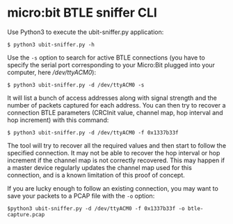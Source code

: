 micro:bit BTLE sniffer CLI
==========================

Use Python3 to execute the ubit-sniffer.py application:

```
$ python3 ubit-sniffer.py -h
```

Use the `-s` option to search for active BTLE connections (you have to specify
  the serial port corresponding to your Micro:Bit plugged into your computer,
  here */dev/ttyACM0*):

```
$ python3 ubit-sniffer.py -d /dev/ttyACM0 -s
```

It will list a bunch of access addresses along with signal strength and the number of packets captured for each address.
You can then try to recover a connection BTLE parameters (CRCInit value, channel map, hop interval and hop increment) with this command:

```
$ python3 ubit-sniffer.py -d /dev/ttyACM0 -f 0x1337b33f
```

The tool will try to recover all the required values and then start to follow the specified connection. It may not be able to
recover the hop interval or hop increment if the channel map is not correctly recovered. This may happen if a master device
regularly updates the channel map used for this connection, and is a known limitation of this proof of concept.

If you are lucky enough to follow an existing connection, you may want to save your packets to a PCAP file with the `-o` option:

```
$python3 ubit-sniffer.py -d /dev/ttyACM0 -f 0x1337b33f -o btle-capture.pcap
```
